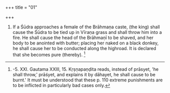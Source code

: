 +++
title = "01"

+++
1. If a Śūdra approaches a female of the Brāhmaṇa caste, (the king) shall cause the Śūdra to be tied up in Vīraṇa grass and shall throw him into a fire. He shall cause the head of the Brāhmaṇī to be shaved, and her body to be anointed with butter; placing her naked on a black donkey, he shall cause her to be conducted along the highroad. It is declared that she becomes pure (thereby). [^1] 


[^1]:  -5. XXI. Gautama XXIII, 15. Kṛṣṇapaṇḍita reads, instead of prāsyet, 'he shall throw,' prāśyet, and explains it by dāhayet, he shall cause to be burnt.' It must be understood that these p. 110 extreme punishments are to be inflicted in particularly bad cases only.
